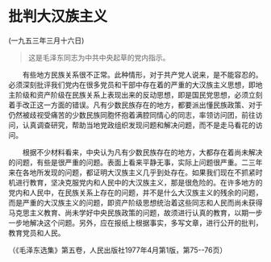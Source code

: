 # 批判大汉族主义  
(一九五三年三月十六日)  
  
> 这是毛泽东同志为中共中央起草的党内指示。   
  
　　有些地方民族关系很不正常。此种情形，对于共产党人说来，是不能容忍的。必须深刻批评我们党内在很多党员和干部中存在着的严重的大汉族主义思想，即地主阶级和资产阶级在民族关系上表现出来的反动思想，即是国民党思想，必须立刻着手改正这一方面的错误。凡有少数民族存在的地方，都要派出懂民族政策、对于仍然被歧视受痛苦的少数民族同胞怀抱着满腔同情心的同志，率领访问团，前往访问，认真调查研究，帮助当地党政组织发现问题和解决问题，而不是走马看花的访问。   
  
　　根据不少材料看来，中央认为凡有少数民族存在的地方，大都存在着尚未解决的问题，有些是很严重的问题。表面上看来平静无事，实际上问题很严重。二三年来在各地所发现的问题，都证明大汉族主义几乎到处存在。如果我们现在不抓紧时机进行教育，坚决克服党内和人民中的大汉族主义，那是很危险的。在许多地方的党内和人民中，在民族关系上存在的问题，并不是什么大汉族主义的残余的问题，而是严重的大汉族主义的问题，即资产阶级思想统治着这些同志和人民而尚未获得马克思主义教育、尚未学好中央民族政策的问题，故须进行认真的教育，以期一步一步地解决这个问题。另外，应在报纸上根据事实，多写文章，进行公开的批判，教育党员和人民。   
  
（《毛泽东选集》第五卷，人民出版社1977年4月第1版，第75--76页）  
  
  
   
  
　　   
  
  
